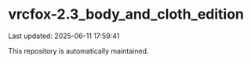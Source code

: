 # vrcfox-2.3_body_and_cloth_edition

Last updated: 2025-06-11 17:59:41

This repository is automatically maintained.

